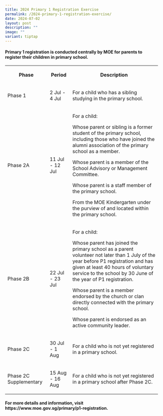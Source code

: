 ```yaml
---
title: 2024 Primary 1 Registration Exercise
permalink: /2024-primary-1-registration-exercise/
date: 2024-07-02
layout: post
description: ""
image: ""
variant: tiptap
---
```

<h4>Primary 1 registration is conducted centrally by MOE for parents to register their children in primary school.</h4>
<p></p>
<table style="minWidth: 75px">
<colgroup>
<col>
<col>
<col>
</colgroup>
<tbody>
<tr>
<th rowspan="1" colspan="1">
<p>Phase</p>
</th>
<th rowspan="1" colspan="1">
<p>Period</p>
</th>
<th rowspan="1" colspan="1">
<p>Description</p>
</th>
</tr>
<tr>
<td rowspan="1" colspan="1">
<p>Phase 1</p>
</td>
<td rowspan="1" colspan="1">
<p>2 Jul - 4 Jul</p>
</td>
<td rowspan="1" colspan="1">
<p>For a child who has a sibling studying in the primary school.</p>
</td>
</tr>
<tr>
<td rowspan="1" colspan="1">
<p>Phase 2A</p>
</td>
<td rowspan="1" colspan="1">
<p>11 Jul - 12 Jul</p>
</td>
<td rowspan="1" colspan="1">
<p>For a child:</p>
<p>Whose parent or sibling is a former student of the primary school, including
those who have joined the alumni association of the primary school as a
member.</p>
<p>Whose parent is a member of the School Advisory or Management Committee.</p>
<p>Whose parent is a staff member of the primary school.</p>
<p>From the MOE Kindergarten under the purview of and located within the
primary school.</p>
</td>
</tr>
<tr>
<td rowspan="1" colspan="1">
<p>Phase 2B</p>
</td>
<td rowspan="1" colspan="1">
<p>22 Jul - 23 Jul</p>
</td>
<td rowspan="1" colspan="1">
<p>For a child:</p>
<p>Whose parent has joined the primary school as a parent volunteer not later
than 1 July of the year before P1 registration and has given at least 40
hours of voluntary service to the school by 30 June of the year of P1 registration.</p>
<p>Whose parent is a member endorsed by the church or clan directly connected
with the primary school.</p>
<p>Whose parent is endorsed as an active community leader.</p>
</td>
</tr>
<tr>
<td rowspan="1" colspan="1">
<p>Phase 2C</p>
</td>
<td rowspan="1" colspan="1">
<p>30 Jul - 1 Aug</p>
</td>
<td rowspan="1" colspan="1">
<p>For a child who is not yet registered in a primary school.</p>
</td>
</tr>
<tr>
<td rowspan="1" colspan="1">
<p>Phase 2C Supplementary</p>
</td>
<td rowspan="1" colspan="1">
<p>15 Aug - 16 Aug</p>
</td>
<td rowspan="1" colspan="1">
<p>For a child who is not yet registered in a primary school after Phase
2C.</p>
</td>
</tr>
</tbody>
</table>
<p></p>
<h4>For more details and information, visit https://www.moe.gov.sg/primary/p1-registration.</h4>
<p></p>